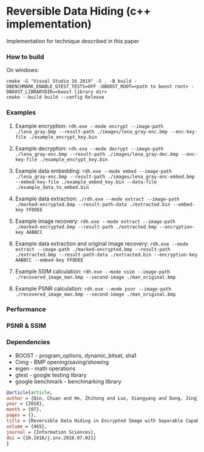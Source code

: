 # Reversible Data Hiding (c++ implementation)

Implementation for technique described in this paper

### How to build

On windows:
```
cmake -G "Visual Studio 16 2019" -S . -B build -DBENCHMARK_ENABLE_GTEST_TESTS=OFF -DBOOST_ROOT=<path to boost root> -DBOOST_LIBRARYDIR=<boost library dir>
cmake --build build --config Release
```

### Examples

1. Example encryption: `rdh.exe --mode encrypt --image-path ./lena_gray.bmp --result-path ./images/lena_gray-enc.bmp --enc-key-file ./example_encrypt_key.bin`  

2. Example decryption: `rdh.exe --mode decrypt --image-path ./lena_gray-enc.bmp --result-path ./images/lena_gray-dec.bmp --enc-key-file ./example_encrypt_key.bin`  

3. Example data embedding: `rdh.exe --mode embed --image-path ./lena_gray-enc.bmp --result-path ./images/lena_gray-enc-embed.bmp --embed-key-file ./example_embed_key.bin --data-file ./example_data_to_embed.bin`

4. Example data extraction: `./rdh.exe --mode extract --image-path ./marked-encrypted.bmp --result-path-data ./extracted.bin --embed-key FFDDEE`  

5. Example image recovery: `rdh.exe --mode extract --image-path ./marked-encrypted.bmp --result-path ./extracted.bmp --encryption-key AABBCC`  

6. Example data extraction and original image recovery: `rdh.exe --mode extract --image-path ./marked-encrypted.bmp --result-path ./extracted.bmp --result-path-data ./extracted.bin --encryption-key AABBCC --embed-key FFDDEE`

7. Example SSIM calculation: `rdh.exe --mode ssim --image-path ./recovered_image_man.bmp --second-image ./man_original.bmp`

8. Example PSNR calculation: `rdh.exe --mode psnr --image-path ./recovered_image_man.bmp --second-image ./man_original.bmp`

### Performance

### PSNR & SSIM

### Dependencies

- BOOST - program_options, dynamic_bitset, sha1
- Cimg - BMP opening/saving/showing
- eigen - math operations
- gtest - google testing library
- google benchmark - benchmarking library


```bibtex
@article{article,
author = {Qin, Chuan and He, Zhihong and Luo, Xiangyang and Dong, Jing},
year = {2018},
month = {07},
pages = {},
title = {Reversible Data Hiding in Encrypted Image with Separable Capability and High Embedding Capacity},
volume = {465},
journal = {Information Sciences},
doi = {10.1016/j.ins.2018.07.021}
}
```
